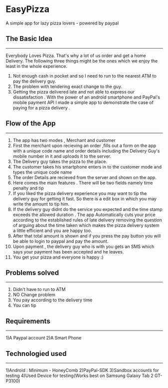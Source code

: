 EasyPizza
=========

A simple app for lazy pizza lovers - powered by paypal

The Basic Idea
---------------
---------------

Everybody Loves Pizza. That's why a lot of us order and get a home Delivery.  The following three things might be the ones which we enjoy the least in the whole experience.
1) Not enough cash in pocket and so I need to run to the nearest ATM to pay the delivery guy.
2) The problem with tendering exact change to the guy.
3) Getting the pizza delivered late and not able to express our dissatisfaction .
With the power of an android smartphone and PayPal's mobile payment API I made a simple app to demonstrate the case of paying for a pizza delivery .

Flow of the App
------------------
------------------

1. The app has two modes , Merchant and customer
2. First the merchant upon recieving an order ,fills out a form on the app with a unique code name and order details including the Delivery Guy's mobile number in it and uploads it to the server.
3. The Delivery guy takes the pizza to the place.
4. The customer takes his smartphone enters in to the customer mode and types the unique code name 
5. The order Details are recieved from the server and shown on the app.
6. Here comes the main features . There will be two fields namely time penalty and tip
7. If you liked the pizza delivery experience you may want to tip the delivery guy for getting it fast. So there is a edit box in which you may write the amount to tip him.
8. If the delivery guy didnt do the service you expected and the time stamp exceeds the allowed duration . The app Automatically cuts your price according to the established rules of late delivery removing the question of arguing about the time taken which makes the pizza delivery system a little efficient and you are happy too.
9. After that total amount is shown and if you press the pay button you will be able to login to paypal and pay the amount.
10. Upon payment , the delivery guy who is with you gets an SMS which says your payment has been accepted and he leaves.
11. You get your pizza and everyone is happy :)
 
Problems solved
---------------
---------------

1) Didn't have to run to ATM
2) NO Change problem
3) You pay according to the delivery time
4) You can tip

Requirements
------------
------------
1)A Paypal account
2)A Smart Phone

Technologied used 
------------------
------------------
1)Android : Minimum - HoneyComb
2)PayPal-SDK
3)Sandbox accounts for testing 
4)Used Device for testing(Works best on Samsung Galaxy Tab 2 GT-P3100)









